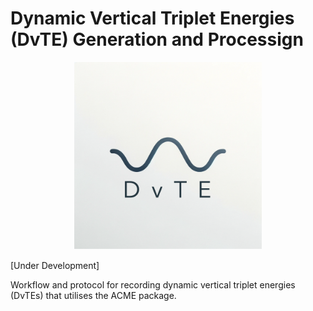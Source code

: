 # Dynamic Vertical Triplet Energies (DvTE) Generation and Processign

<div align="center">
  <img src="./DvTE.png" alt="Description" width="300">
</div>

[Under Development]

Workflow and protocol for recording dynamic vertical triplet energies (DvTEs) that utilises the ACME package.
